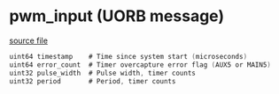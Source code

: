 # pwm_input (UORB message)



[source file](https://github.com/PX4/PX4-Autopilot/blob/release/1.13/msg/pwm_input.msg)

```c
uint64 timestamp	# Time since system start (microseconds)
uint64 error_count	# Timer overcapture error flag (AUX5 or MAIN5)
uint32 pulse_width	# Pulse width, timer counts
uint32 period		# Period, timer counts

```
